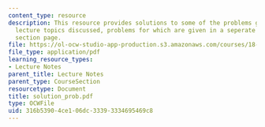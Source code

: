 ```yaml
---
content_type: resource
description: This resource provides solutions to some of the problems given for the
  lecture topics discussed, problems for which are given in a seperate file on the
  section page.
file: https://ol-ocw-studio-app-production.s3.amazonaws.com/courses/18-155-differential-analysis-fall-2004/316b53904ce106dc33393334695469c8_solution_prob.pdf
file_type: application/pdf
learning_resource_types:
- Lecture Notes
parent_title: Lecture Notes
parent_type: CourseSection
resourcetype: Document
title: solution_prob.pdf
type: OCWFile
uid: 316b5390-4ce1-06dc-3339-3334695469c8
---
```

